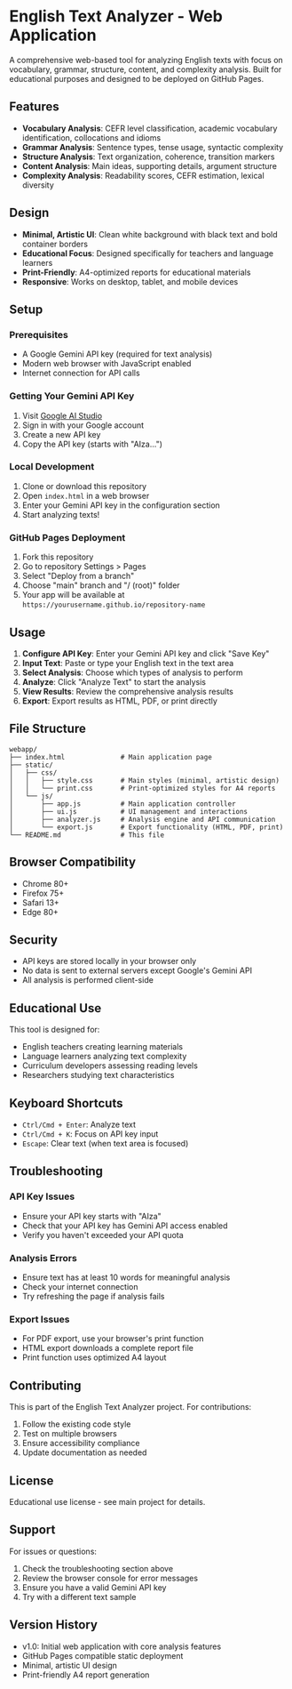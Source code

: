 # English Text Analyzer - Web Application

A comprehensive web-based tool for analyzing English texts with focus on vocabulary, grammar, structure, content, and complexity analysis. Built for educational purposes and designed to be deployed on GitHub Pages.

## Features

- **Vocabulary Analysis**: CEFR level classification, academic vocabulary identification, collocations and idioms
- **Grammar Analysis**: Sentence types, tense usage, syntactic complexity
- **Structure Analysis**: Text organization, coherence, transition markers
- **Content Analysis**: Main ideas, supporting details, argument structure
- **Complexity Analysis**: Readability scores, CEFR estimation, lexical diversity

## Design

- **Minimal, Artistic UI**: Clean white background with black text and bold container borders
- **Educational Focus**: Designed specifically for teachers and language learners
- **Print-Friendly**: A4-optimized reports for educational materials
- **Responsive**: Works on desktop, tablet, and mobile devices

## Setup

### Prerequisites

- A Google Gemini API key (required for text analysis)
- Modern web browser with JavaScript enabled
- Internet connection for API calls

### Getting Your Gemini API Key

1. Visit [Google AI Studio](https://makersuite.google.com/app/apikey)
2. Sign in with your Google account
3. Create a new API key
4. Copy the API key (starts with "AIza...")

### Local Development

1. Clone or download this repository
2. Open `index.html` in a web browser
3. Enter your Gemini API key in the configuration section
4. Start analyzing texts!

### GitHub Pages Deployment

1. Fork this repository
2. Go to repository Settings > Pages
3. Select "Deploy from a branch" 
4. Choose "main" branch and "/ (root)" folder
5. Your app will be available at `https://yourusername.github.io/repository-name`

## Usage

1. **Configure API Key**: Enter your Gemini API key and click "Save Key"
2. **Input Text**: Paste or type your English text in the text area
3. **Select Analysis**: Choose which types of analysis to perform
4. **Analyze**: Click "Analyze Text" to start the analysis
5. **View Results**: Review the comprehensive analysis results
6. **Export**: Export results as HTML, PDF, or print directly

## File Structure

```
webapp/
├── index.html              # Main application page
├── static/
│   ├── css/
│   │   ├── style.css       # Main styles (minimal, artistic design)
│   │   └── print.css       # Print-optimized styles for A4 reports
│   └── js/
│       ├── app.js          # Main application controller
│       ├── ui.js           # UI management and interactions
│       ├── analyzer.js     # Analysis engine and API communication
│       └── export.js       # Export functionality (HTML, PDF, print)
└── README.md               # This file
```

## Browser Compatibility

- Chrome 80+
- Firefox 75+
- Safari 13+
- Edge 80+

## Security

- API keys are stored locally in your browser only
- No data is sent to external servers except Google's Gemini API
- All analysis is performed client-side

## Educational Use

This tool is designed for:
- English teachers creating learning materials
- Language learners analyzing text complexity
- Curriculum developers assessing reading levels
- Researchers studying text characteristics

## Keyboard Shortcuts

- `Ctrl/Cmd + Enter`: Analyze text
- `Ctrl/Cmd + K`: Focus on API key input
- `Escape`: Clear text (when text area is focused)

## Troubleshooting

### API Key Issues
- Ensure your API key starts with "AIza"
- Check that your API key has Gemini API access enabled
- Verify you haven't exceeded your API quota

### Analysis Errors
- Ensure text has at least 10 words for meaningful analysis
- Check your internet connection
- Try refreshing the page if analysis fails

### Export Issues
- For PDF export, use your browser's print function
- HTML export downloads a complete report file
- Print function uses optimized A4 layout

## Contributing

This is part of the English Text Analyzer project. For contributions:
1. Follow the existing code style
2. Test on multiple browsers
3. Ensure accessibility compliance
4. Update documentation as needed

## License

Educational use license - see main project for details.

## Support

For issues or questions:
1. Check the troubleshooting section above
2. Review the browser console for error messages
3. Ensure you have a valid Gemini API key
4. Try with a different text sample

## Version History

- v1.0: Initial web application with core analysis features
- GitHub Pages compatible static deployment
- Minimal, artistic UI design
- Print-friendly A4 report generation